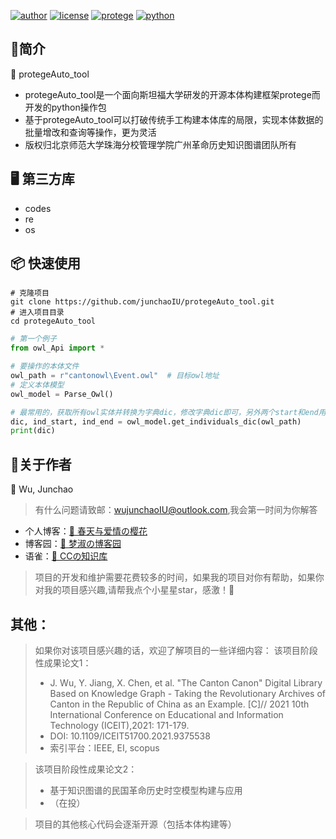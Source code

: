 [![author](https://img.shields.io/badge/Author-WuJunchao-purple)](https://github.com/junchaoIU/protegeAuto_tool/blob/main/LICENSE)
[![license](https://img.shields.io/crates/l/rustc-serialize)](https://github.com/junchaoIU/protegeAuto_tool/blob/main/LICENSE)
[![protege](https://img.shields.io/badge/protege-5.5.0-yellowgreen)](https://github.com/protegeproject/protege)
[![python](https://img.shields.io/badge/Python-3.7.6-orange)](https://github.com/TheAlgorithms/Python)


## 🌈简介
🎉  protegeAuto_tool
- protegeAuto_tool是一个面向斯坦福大学研发的开源本体构建框架protege而开发的python操作包
- 基于protegeAuto_tool可以打破传统手工构建本体库的局限，实现本体数据的批量增改和查询等操作，更为灵活
- 版权归北京师范大学珠海分校管理学院广州革命历史知识图谱团队所有

## 🖥 第三方库
- codes
- re
- os

## 📦 快速使用
```shell
# 克隆项目
git clone https://github.com/junchaoIU/protegeAuto_tool.git
# 进入项目目录
cd protegeAuto_tool
```

```python
# 第一个例子
from owl_Api import *

# 要操作的本体文件
owl_path = r"cantonowl\Event.owl"  # 目标owl地址
# 定义本体模型
owl_model = Parse_Owl()

# 最常用的，获取所有owl实体并转换为字典dic，修改字典dic即可，另外两个start和end用来定位的，不用管
dic, ind_start, ind_end = owl_model.get_individuals_dic(owl_path)
print(dic)
```

## 🌸关于作者
🍧 Wu, Junchao 

> 有什么问题请致邮：wujunchaoIU@outlook.com,我会第一时间为你解答

- 个人博客：[🌸 春天与爱情の樱花](https://www.wujunchao.top)
- 博客园：[🌸 梦淑の博客园](http://cnblogs.wujunchao.top)
- 语雀：[🌸 CCの知识库](https://www.yuque.com/wujunchao)

> 项目的开发和维护需要花费较多的时间，如果我的项目对你有帮助，如果你对我的项目感兴趣,请帮我点个小星星star，感激！🍉

## 其他：
> 如果你对该项目感兴趣的话，欢迎了解项目的一些详细内容：
> 该项目阶段性成果论文1：
> - J. Wu, Y. Jiang, X. Chen, et al. "The Canton Canon" Digital Library Based on Knowledge
Graph - Taking the Revolutionary Archives of Canton in the Republic of China as an Example. [C]// 2021 10th International Conference on Educational and Information Technology (ICEIT),2021: 171-179.
> - DOI: 10.1109/ICEIT51700.2021.9375538
> - 索引平台：IEEE, EI, scopus

> 该项目阶段性成果论文2：
> - 基于知识图谱的民国革命历史时空模型构建与应用
> - （在投）

> 项目的其他核心代码会逐渐开源（包括本体构建等）